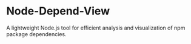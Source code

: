# Node-Depend-View
A lightweight Node.js tool for efficient analysis and visualization of npm package dependencies.
